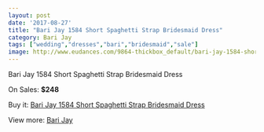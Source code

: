```yaml
---
layout: post
date: '2017-08-27'
title: "Bari Jay 1584 Short Spaghetti Strap Bridesmaid Dress"
category: Bari Jay
tags: ["wedding","dresses","bari","bridesmaid","sale"]
image: http://www.eudances.com/9864-thickbox_default/bari-jay-1584-short-spaghetti-strap-bridesmaid-dress.jpg
---
```

Bari Jay 1584 Short Spaghetti Strap Bridesmaid Dress

On Sales: **$248**
<a href="https://www.eudances.com/en/bari-jay/3237-bari-jay-1584-short-spaghetti-strap-bridesmaid-dress.html"><amp-img layout="responsive" width="600" height="600" src="//www.eudances.com/9864-thickbox_default/bari-jay-1584-short-spaghetti-strap-bridesmaid-dress.jpg" alt="Bari Jay 1584 Short Spaghetti Strap Bridesmaid Dress 0" /></a>
<a href="https://www.eudances.com/en/bari-jay/3237-bari-jay-1584-short-spaghetti-strap-bridesmaid-dress.html"><amp-img layout="responsive" width="600" height="600" src="//www.eudances.com/9866-thickbox_default/bari-jay-1584-short-spaghetti-strap-bridesmaid-dress.jpg" alt="Bari Jay 1584 Short Spaghetti Strap Bridesmaid Dress 1" /></a>
<a href="https://www.eudances.com/en/bari-jay/3237-bari-jay-1584-short-spaghetti-strap-bridesmaid-dress.html"><amp-img layout="responsive" width="600" height="600" src="//www.eudances.com/9865-thickbox_default/bari-jay-1584-short-spaghetti-strap-bridesmaid-dress.jpg" alt="Bari Jay 1584 Short Spaghetti Strap Bridesmaid Dress 2" /></a>

Buy it: [Bari Jay 1584 Short Spaghetti Strap Bridesmaid Dress](https://www.eudances.com/en/bari-jay/3237-bari-jay-1584-short-spaghetti-strap-bridesmaid-dress.html "Bari Jay 1584 Short Spaghetti Strap Bridesmaid Dress")

View more: [Bari Jay](https://www.eudances.com/en/56-bari-jay "Bari Jay")